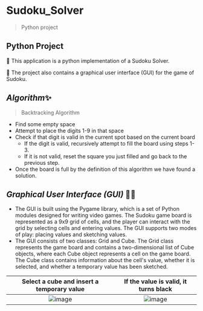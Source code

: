 # Sudoku_Solver
> Python project
## Python Project
📌 This application is a python implementation of a Sudoku Solver.

📌 The project also contains a graphical user interface (GUI) for the game of Sudoku. 

## *Algorithm*✨
> Backtracking Algorithm
- Find some empty space
- Attempt to place the digits 1-9 in that space
- Check if that digit is valid in the current spot based on the current board
    - If the digit is valid, recursively attempt to fill the board using steps 1-3.
    - If it is not valid, reset the square you just filled and go back to the previous step.
- Once the board is full by the definition of this algorithm we have found a solution.

## *Graphical User Interface (GUI)* 👨‍💻
- The GUI is built using the Pygame library, which is a set of Python modules designed for writing video games. The Sudoku game board is represented as a 9x9 grid of cells, and the player can interact with the grid by selecting cells and entering values. The GUI supports two modes of play: placing values and sketching values.
- The GUI consists of two classes: Grid and Cube. The Grid class represents the game board and contains a two-dimensional list of Cube objects, where each Cube object represents a cell on the game board. The Cube class contains information about the cell's value, whether it is selected, and whether a temporary value has been sketched.


Select a cube and insert a temporary value             |  If the value is valid, it turns black
:-------------------------:|:-------------------------:
![image](https://user-images.githubusercontent.com/123704487/223128289-161df218-2a8b-4d5f-a08c-b50b0c2cd412.png)  |  ![image](https://user-images.githubusercontent.com/123704487/223128483-9b63f7b7-af98-4d4b-98d1-f2d710895b29.png)




